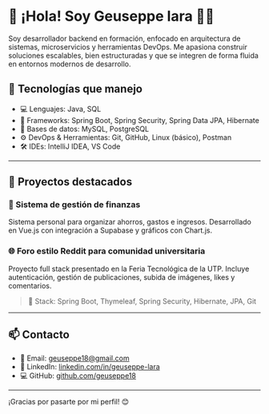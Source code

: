 # 👋 ¡Hola! Soy Geuseppe lara 👨‍💻

Soy desarrollador backend en formación, enfocado en arquitectura de sistemas, microservicios y herramientas DevOps. Me apasiona construir soluciones escalables, bien estructuradas y que se integren de forma fluida en entornos modernos de desarrollo.


## 🚀 Tecnologías que manejo

- 💻 Lenguajes: Java, SQL
- 🧱 Frameworks: Spring Boot, Spring Security, Spring Data JPA, Hibernate
- 🐘 Bases de datos: MySQL, PostgreSQL
- ⚙️ DevOps & Herramientas: Git, GitHub, Linux (básico), Postman
- 🛠 IDEs: IntelliJ IDEA, VS Code

---

## 🚀 Proyectos destacados

### 🎯 Sistema de gestión de finanzas
Sistema personal para organizar ahorros, gastos e ingresos. Desarrollado en Vue.js con integración a Supabase y gráficos con Chart.js.

### 🌐 Foro estilo Reddit para comunidad universitaria
Proyecto full stack presentado en la Feria Tecnológica de la UTP. Incluye autenticación, gestión de publicaciones, subida de imágenes, likes y comentarios.
> 🔧 Stack: Spring Boot, Thymeleaf, Spring Security, Hibernate, JPA, Git
---

## 📫 Contacto

- 📧 Email: geuseppe18@gmail.com
- 💼 LinkedIn: [linkedin.com/in/geuseppe-lara](https://www.linkedin.com/in/geuseppe-lara-garciaurrutia-8862641b3/)
- 💻 GitHub: [github.com/geuseppe18](https://github.com/geuseppe18)

---

¡Gracias por pasarte por mi perfil! 😊


